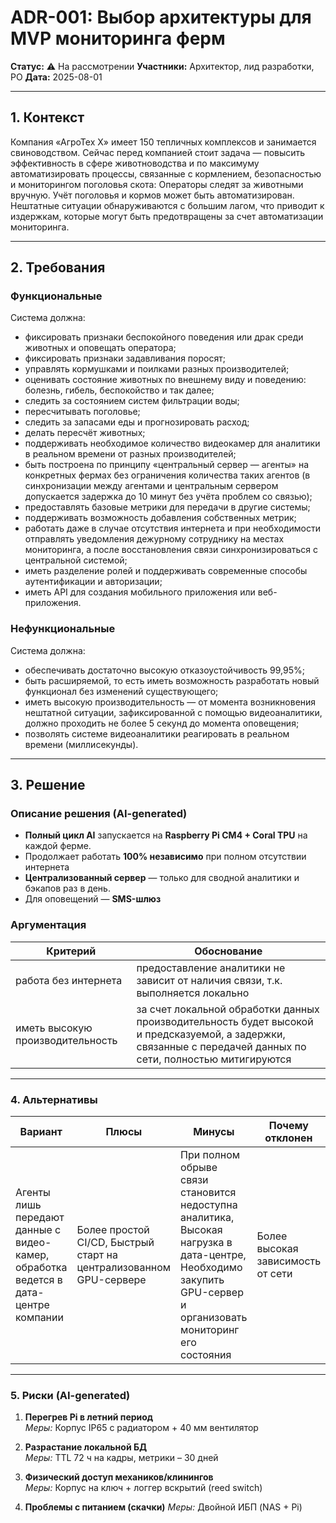 # ADR-001: Выбор архитектуры для MVP мониторинга ферм

**Статус:** ⚠️ На рассмотрении
**Участники:** Архитектор, лид разработки, PO
**Дата:** 2025-08-01

---

## 1. Контекст

Компания «АгроТех Х» имеет 150 тепличных комплексов и занимается свиноводством.
Сейчас перед компанией стоит задача — повысить эффективность в сфере животноводства и по максимуму автоматизировать процессы, связанные с кормлением, безопасностью и мониторингом поголовья скота:
Операторы следят за животными вручную.
Учёт поголовья и кормов может быть автоматизирован.
Нештатные ситуации обнаруживаются с большим лагом, что приводит к издержкам, которые могут быть предотвращены за счет автоматизации мониторинга.

---

## 2. Требования

### Функциональные

Система должна:
- фиксировать признаки беспокойного поведения или драк среди животных и оповещать оператора;
- фиксировать признаки задавливания поросят;
- управлять кормушками и поилками разных производителей;
- оценивать состояние животных по внешнему виду и поведению: болезнь, гибель, беспокойство и так далее;
- следить за состоянием систем фильтрации воды;
- пересчитывать поголовье;
- следить за запасами еды и прогнозировать расход;
- делать пересчёт животных;
- поддерживать необходимое количество видеокамер для аналитики в реальном времени от разных производителей;
- быть построена по принципу «центральный сервер — агенты» на конкретных фермах без ограничения количества таких агентов (в синхронизации между агентами и центральным сервером допускается задержка до 10 минут без учёта проблем со связью);
- предоставлять базовые метрики для передачи в другие системы;
- поддерживать возможность добавления собственных метрик;
- работать даже в случае отсутствия интернета и при необходимости отправлять уведомления дежурному сотруднику на местах мониторинга, а после восстановления связи синхронизироваться с центральной системой;
- иметь разделение ролей и поддерживать современные способы аутентификации и авторизации;
- иметь API для создания мобильного приложения или веб-приложения.

### Нефункциональные

Система должна:
- обеспечивать достаточно высокую отказоустойчивость 99,95%;
- быть расширяемой, то есть иметь возможность разработать новый функционал без изменений существующего;
- иметь высокую производительность — от момента возникновения нештатной ситуации, зафиксированной с помощью видеоаналитики, должно проходить не более 5 секунд до момента оповещения;
- позволять системе видеоаналитики реагировать в реальном времени (миллисекунды).

---

## 3. Решение

### Описание решения (AI-generated)

- **Полный цикл AI** запускается на **Raspberry Pi CM4 + Coral TPU** на каждой ферме.
- Продолжает работать **100% независимо** при полном отсутствии интернета
- **Централизованный сервер** — только для сводной аналитики и бэкапов раз в день.
- Для оповещений — **SMS-шлюз**

### Аргументация

| Критерий         | Обоснование                 |
|------------------|-----------------------------|
| работа без интернета | предоставление аналитики не зависит от наличия связи, т.к. выполняется локально |
| иметь высокую производительность | за счет локальной обработки данных производительность будет высокой и предсказуемой, а задержки, связанные с передачей данных по сети, полностью митигируются |

---

### 4. Альтернативы

| Вариант      | Плюсы    | Минусы    | Почему отклонен    |
|--------------|----------|-----------|--------------------|
| Агенты лишь передают данные с видео-камер, обработка ведется в дата-центре компании | Более простой CI/CD, Быстрый старт на централизованном GPU-сервере | При полном обрыве связи становится недоступна аналитика, Высокая нагрузка в дата-центре, Необходимо закупить GPU-сервер и организовать мониторинг его состояния | Более высокая зависимость от сети |

---

### 5. Риски (AI-generated)

1. **Перегрев Pi в летний период**  
   *Меры:* Корпус IP65 с радиатором + 40 мм вентилятор

2. **Разрастание локальной БД**  
   *Меры:* TTL 72 ч на кадры, метрики – 30 дней

3. **Физический доступ механиков/клинингов**  
   *Меры:* Корпус на ключ + логгер вскрытий (reed switch)
4. **Проблемы с питанием (скачки)**
   *Меры:* Двойной ИБП (NAS + Pi)